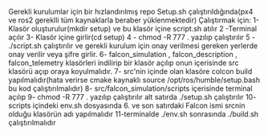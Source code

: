 Gerekli kurulumlar için bir hızlandırılmış repo
Setup.sh çalıştırıldığında(px4 ve ros2 gereklli tüm kaynaklarla beraber yüklenmektedir)
Çalıştırmak için: 
1- Klasör oluşturulur(mkdir setup) ve bu klasör içine script.sh atılır 
2 -Terminal açılır
3- Klasör içine girlir(cd setup)
4 - chmod -R 777 . yazılıp çalıştırılır
5 - ./script.sh çalıştırılır ve gerekli kurulum için onay verilmesi gereken yerlerde onay verilir veya şifre girlir.
6- falcon_simulation , falcon_description , falcon_telemetry klasörleri indilirip bir klasör açılıp onun içerisinde src klasörü açıp oraya koyulmalıdır.
7- src'nin içinde olan klasöre colcon build yapılmalıdır(hata verirse cmake kaynaklı source /opt/ros/humble/setup.bash bu kod çalıştırılmalıdır)
8- src/falcon_simulation/scripts içerisinde terminal açılıp
9- chmod -R 777 . yazılıp çalıştırılır alt satırda ./setup.sh çalıştırılır
10- scripts içindeki env.sh dosyasında 6. ve son satırdaki Falcon ismi srcnin olduğu klasörün adı yapılmalıdır 
11-terminalde ./env.sh sonrasında ./build.sh çalıştırılmalıdır

